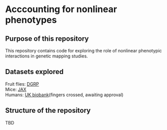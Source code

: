 # Acccounting for nonlinear phenotypes

## Purpose of this repository
This repository contains code for exploring the role of nonlinear phenotypic interactions in genetic mapping studies. 

## Datasets explored
Fruit flies: [DGRP](http://dgrp2.gnets.ncsu.edu/) <br>
Mice: [JAX](http://https://www.jax.org/) <br>
Humans: [UK biobank](https://www.ukbiobank.ac.uk/)(fingers crossed, awaiting approval)

## Structure of the repository
TBD
